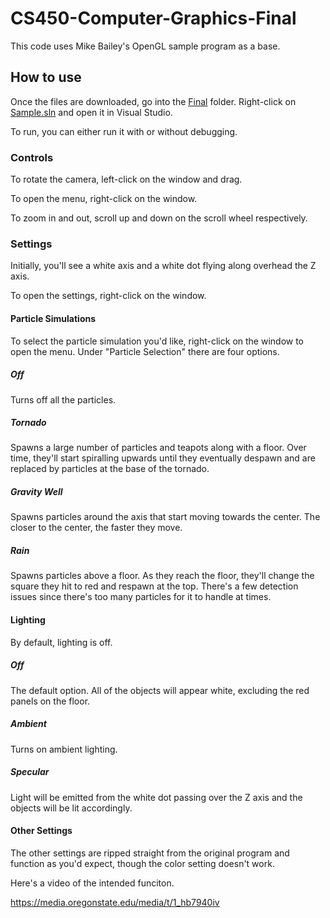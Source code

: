 # CS450-Computer-Graphics-Final

This code uses Mike Bailey's OpenGL sample program as a base.

## How to use

Once the files are downloaded, go into the [Final](Final) folder. Right-click on [Sample.sln](Final/Sample.sln) and open it in Visual Studio.

To run, you can either run it with or without debugging. 

### Controls

To rotate the camera, left-click on the window and drag.

To open the menu, right-click on the window.

To zoom in and out, scroll up and down on the scroll wheel respectively.

### Settings

Initially, you'll see a white axis and a white dot flying along overhead the Z axis.

To open the settings, right-click on the window.

#### Particle Simulations

To select the particle simulation you'd like, right-click on the window to open the menu. Under "Particle Selection" there are four options.

##### Off

Turns off all the particles.

##### Tornado

Spawns a large number of particles and teapots along with a floor. Over time, they'll start spiralling upwards until they eventually despawn and are replaced by particles at the base of the tornado.

##### Gravity Well

Spawns particles around the axis that start moving towards the center. The closer to the center, the faster they move.

##### Rain

Spawns particles above a floor. As they reach the floor, they'll change the square they hit to red and respawn at the top. There's a few detection issues since there's too many particles for it to handle at times.

#### Lighting

By default, lighting is off.

##### Off

The default option. All of the objects will appear white, excluding the red panels on the floor.

##### Ambient

Turns on ambient lighting. 

##### Specular

Light will be emitted from the white dot passing over the Z axis and the objects will be lit accordingly.

#### Other Settings

The other settings are ripped straight from the original program and function as you'd expect, though the color setting doesn't work.

Here's a video of the intended funciton.

https://media.oregonstate.edu/media/t/1_hb7940iv
